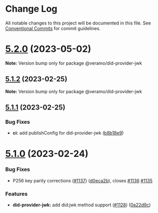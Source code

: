 # Change Log

All notable changes to this project will be documented in this file.
See [Conventional Commits](https://conventionalcommits.org) for commit guidelines.

# [5.2.0](https://github.com/uport-project/veramo/compare/v5.1.4...v5.2.0) (2023-05-02)

**Note:** Version bump only for package @veramo/did-provider-jwk





## [5.1.2](https://github.com/uport-project/veramo/compare/v5.1.1...v5.1.2) (2023-02-25)

**Note:** Version bump only for package @veramo/did-provider-jwk





## [5.1.1](https://github.com/uport-project/veramo/compare/v5.1.0...v5.1.1) (2023-02-25)


### Bug Fixes

* **ci:** add publishConfig for did-provider-jwk ([b8b18e9](https://github.com/uport-project/veramo/commit/b8b18e97b75c709f0b2445324923c8ae3c4c2d74))





# [5.1.0](https://github.com/uport-project/veramo/compare/v5.0.0...v5.1.0) (2023-02-24)


### Bug Fixes

* P256 key parity corrections ([#1137](https://github.com/uport-project/veramo/issues/1137)) ([d0eca2b](https://github.com/uport-project/veramo/commit/d0eca2b3cd9ca6741f7f056e28bb9799910bc5ec)), closes [#1136](https://github.com/uport-project/veramo/issues/1136) [#1135](https://github.com/uport-project/veramo/issues/1135)


### Features

* **did-provider-jwk:** add did:jwk method support ([#1128](https://github.com/uport-project/veramo/issues/1128)) ([0a22d9c](https://github.com/uport-project/veramo/commit/0a22d9c2426c69c95263b2f0b36617794b59be62))

